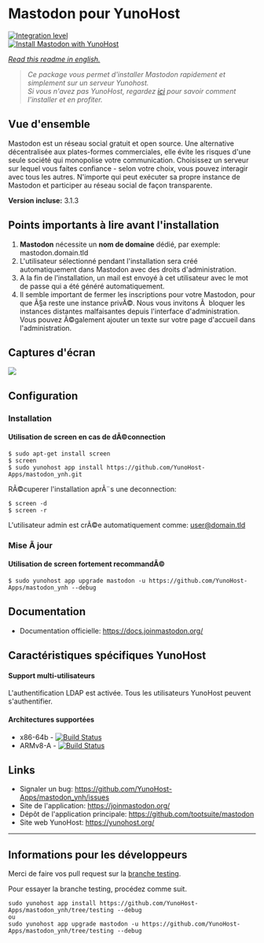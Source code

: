 # Mastodon pour YunoHost

[![Integration level](https://dash.yunohost.org/integration/mastodon.svg)](https://dash.yunohost.org/appci/app/mastodon)  
[![Install Mastodon with YunoHost](https://install-app.yunohost.org/install-with-yunohost.png)](https://install-app.yunohost.org/?app=mastodon)

*[Read this readme in english.](./README.md)* 

> *Ce package vous permet d'installer Mastodon rapidement et simplement sur un serveur Yunohost.  
Si vous n'avez pas YunoHost, regardez [ici](https://yunohost.org/#/install) pour savoir comment l'installer et en profiter.*

## Vue d'ensemble
Mastodon est un réseau social gratuit et open source. Une alternative décentralisée aux plates-formes commerciales, elle évite les risques d'une seule société qui monopolise votre communication. Choisissez un serveur sur lequel vous faites confiance - selon votre choix, vous pouvez interagir avec tous les autres. N'importe qui peut exécuter sa propre instance de Mastodon et participer au réseau social de façon transparente.

**Version incluse:** 3.1.3

## Points importants à lire avant l'installation

1. **Mastodon** nécessite un **nom de domaine** dédié, par exemple: mastodon.domain.tld
1. L'utilisateur sélectionné pendant l'installation sera créé automatiquement dans Mastodon avec des droits d'administration.
1. A la fin de l'installation, un mail est envoyé à cet utilisateur avec le mot de passe qui a été généré automatiquement.
1. Il semble important de fermer les inscriptions pour votre Mastodon, pour que Ã§a reste une instance privÃ©. Nous vous invitons Ã  bloquer les instances distantes malfaisantes depuis l'interface d'administration. Vous pouvez Ã©galement ajouter un texte sur votre page d'accueil dans l'administration.

## Captures d'écran

![](https://framalibre.org/sites/default/files/mastodon.png)

## Configuration

### Installation

#### Utilisation de __screen__ en cas de dÃ©connection
```
$ sudo apt-get install screen
$ screen
$ sudo yunohost app install https://github.com/YunoHost-Apps/mastodon_ynh.git
```
RÃ©cuperer l'installation aprÃ¨s une deconnection:
```
$ screen -d
$ screen -r
```
L'utilisateur admin est crÃ©e automatiquement comme: user@domain.tld

### Mise Ã jour

#### Utilisation de __screen__ fortement recommandÃ©

`$ sudo yunohost app upgrade mastodon -u https://github.com/YunoHost-Apps/mastodon_ynh --debug `

## Documentation

 * Documentation officielle: https://docs.joinmastodon.org/

## Caractéristiques spécifiques YunoHost

#### Support multi-utilisateurs

L'authentification LDAP est activée. Tous les utilisateurs YunoHost peuvent s'authentifier.

#### Architectures supportées

* x86-64b - [![Build Status](https://ci-apps.yunohost.org/ci/logs/mastodon%20%28Apps%29.svg)](https://ci-apps.yunohost.org/ci/apps/mastodon/)
* ARMv8-A - [![Build Status](https://ci-apps-arm.yunohost.org/ci/logs/mastodon%20%28Apps%29.svg)](https://ci-apps-arm.yunohost.org/ci/apps/mastodon/)

## Links

 * Signaler un bug: https://github.com/YunoHost-Apps/mastodon_ynh/issues
 * Site de l'application: https://joinmastodon.org/
 * Dépôt de l'application principale: https://github.com/tootsuite/mastodon
 * Site web YunoHost: https://yunohost.org/

---

Informations pour les développeurs
----------------

Merci de faire vos pull request sur la [branche testing](https://github.com/YunoHost-Apps/mastodon_ynh/tree/testing).

Pour essayer la branche testing, procédez comme suit.
```
sudo yunohost app install https://github.com/YunoHost-Apps/mastodon_ynh/tree/testing --debug
ou
sudo yunohost app upgrade mastodon -u https://github.com/YunoHost-Apps/mastodon_ynh/tree/testing --debug
```
